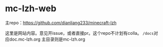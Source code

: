 # mc-lzh-web
主repo：https://github.com/dianliang233/minecraft-lzh

这里是网站内容。意见开issue，或者直接pr。这个repo不计划有colla。
`/docs`对应doc.mc-lzh.org
主目录则是mc-lzh.org
